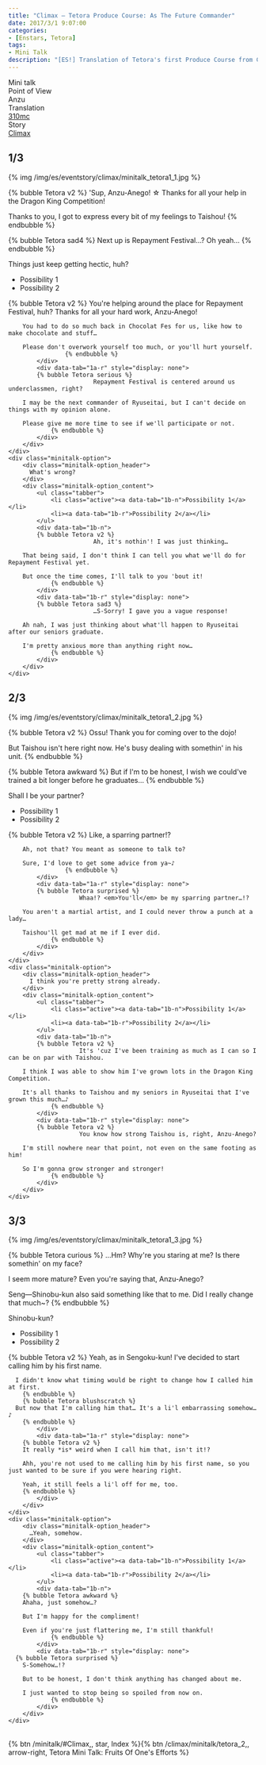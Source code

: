 ```yaml
---
title: "Climax – Tetora Produce Course: As The Future Commander"
date: 2017/3/1 9:07:00
categories:
- [Enstars, Tetora]
tags:
- Mini Talk
description: "[ES!] Translation of Tetora's first Produce Course from Climax. From Anzu's POV."
---
```

<div class="three-wrapper" style="--storyColor:#965e7d;--storyColor-rgb:150,94,125;--storyColor-h:326.8;--storyColor-s: 23%;--storyColor-l:47.8%;">
    <div class="info-area">
        <div class="info">
          <div class="info-item characters">
          <div class="label">
            Mini talk
          </div>
          <div class="value">
								<a href="/categories/Enstars/Tetora" character="Tetora"></a>
          </div>
          </div>
          <div class="info-item one">
          <div class="label">
            Point of View
          </div>
          <div class="value">
            Anzu
          </div>
          </div>
          <div class="info-item two">
          <div class="label">
            Translation
          </div>
          <div class="value">
            <a href="/about">310mc</a>
          </div>
          </div>
          <div class="info-item three">
          <div class="label">
             Story
          </div>
          <div class="value">
            <a href="/climax">Climax</a>
          </div>
          </div>
        </div>
    </div>
</div>

<!-- more -->


## <div mt="rare"></div> 1/3

{% img /img/es/eventstory/climax/minitalk_tetora1_1.jpg %}

{% bubble Tetora v2 %}
'Sup, Anzu-Anego! ☆ Thanks for all your help in the Dragon King Competition!

Thanks to you, I got to express every bit of my feelings to Taishou!
{% endbubble %}

{% bubble Tetora sad4 %}
Next up is Repayment Festival…? Oh yeah…
{% endbubble %}

<div class="minitalk" character="Anzu">
    <div class="minitalk-option">
        <div class="minitalk-option_header">
          Things just keep getting hectic, huh?
        </div>
        <div class="minitalk-option_content">
			<ul class="tabber">
				<li class="active"><a data-tab="1a-n">Possibility 1</a></li>
				<li><a data-tab="1a-r">Possibility 2</a></li>
			</ul>
			<div data-tab="1a-n">
          	{% bubble Tetora v2 %}
							You're helping around the place for Repayment Festival, huh? Thanks for all your hard work, Anzu-Anego!

        You had to do so much back in Chocolat Fes for us, like how to make chocolate and stuff…

        Please don't overwork yourself too much, or you'll hurt yourself.
					{% endbubble %}
			</div>
			<div data-tab="1a-r" style="display: none">
          	{% bubble Tetora serious %}
							Repayment Festival is centered around us underclassmen, right?

        I may be the next commander of Ryuseitai, but I can't decide on things with my opinion alone.

        Please give me more time to see if we'll participate or not.
				{% endbubble %}
			</div>
        </div>
    </div>
	<div class="minitalk-option">
        <div class="minitalk-option_header">
          What's wrong?
        </div>
        <div class="minitalk-option_content">
			<ul class="tabber">
				<li class="active"><a data-tab="1b-n">Possibility 1</a></li>
				<li><a data-tab="1b-r">Possibility 2</a></li>
			</ul>
			<div data-tab="1b-n">
          	{% bubble Tetora v2 %}
							Ah, it's nothin'! I was just thinking…

        That being said, I don't think I can tell you what we'll do for Repayment Festival yet.

        But once the time comes, I'll talk to you 'bout it!
				{% endbubble %}
			</div>
			<div data-tab="1b-r" style="display: none">
          	{% bubble Tetora sad3 %}
							…S-Sorry! I gave you a vague response!

        Ah nah, I was just thinking about what'll happen to Ryuseitai after our seniors graduate.

        I'm pretty anxious more than anything right now…
				{% endbubble %}
			</div>
        </div>
    </div>
</div>

## <div mt="rare"></div> 2/3

{% img /img/es/eventstory/climax/minitalk_tetora1_2.jpg %}

{% bubble Tetora v2 %}
Ossu! Thank you for coming over to the dojo!

But Taishou isn't here right now. He's busy dealing with somethin' in his unit.
{% endbubble %}

{% bubble Tetora awkward %}
But if I'm to be honest, I wish we could've trained a bit longer before he graduates…
{% endbubble %}

<div class="minitalk" character="Anzu">
    <div class="minitalk-option">
        <div class="minitalk-option_header">
          Shall I be your partner?
        </div>
        <div class="minitalk-option_content">
			<ul class="tabber">
				<li class="active"><a data-tab="1a-n">Possibility 1</a></li>
				<li><a data-tab="1a-r">Possibility 2</a></li>
			</ul>
			<div data-tab="1a-n">
          	{% bubble Tetora v2 %}
						Like, a sparring partner!?

        Ah, not that? You meant as someone to talk to?

        Sure, I'd love to get some advice from ya~♪
					{% endbubble %}
			</div>
			<div data-tab="1a-r" style="display: none">
          	{% bubble Tetora surprised %}
						Whaa!? <em>You'll</em> be my sparring partner…!?

        You aren't a martial artist, and I could never throw a punch at a lady…

        Taishou'll get mad at me if I ever did.
				{% endbubble %}
			</div>
        </div>
    </div>
	<div class="minitalk-option">
        <div class="minitalk-option_header">
          I think you're pretty strong already.
        </div>
        <div class="minitalk-option_content">
			<ul class="tabber">
				<li class="active"><a data-tab="1b-n">Possibility 1</a></li>
				<li><a data-tab="1b-r">Possibility 2</a></li>
			</ul>
			<div data-tab="1b-n">
          	{% bubble Tetora v2 %}
						It's 'cuz I've been training as much as I can so I can be on par with Taishou.

        I think I was able to show him I've grown lots in the Dragon King Competition.

        It's all thanks to Taishou and my seniors in Ryuseitai that I've grown this much…♪
				{% endbubble %}
			</div>
			<div data-tab="1b-r" style="display: none">
          	{% bubble Tetora v2 %}
						You know how strong Taishou is, right, Anzu-Anego?

        I'm still nowhere near that point, not even on the same footing as him!

        So I'm gonna grow stronger and stronger!
				{% endbubble %}
			</div>
        </div>
    </div>
</div>

## <div mt="rare"></div> 3/3

{% img /img/es/eventstory/climax/minitalk_tetora1_3.jpg %}

{% bubble Tetora curious %}
…Hm? Why're you staring at me? Is there somethin' on my face?

I seem more mature? Even you're saying that, Anzu-Anego?

Seng—Shinobu-kun also said something like that to me. Did I really change that much~?
{% endbubble %}

<div class="minitalk" character="Anzu">
    <div class="minitalk-option">
        <div class="minitalk-option_header">
          Shinobu-kun?
        </div>
        <div class="minitalk-option_content">
			<ul class="tabber">
				<li class="active"><a data-tab="1a-n">Possibility 1</a></li>
				<li><a data-tab="1a-r">Possibility 2</a></li>
			</ul>
			<div data-tab="1a-n">
        {% bubble Tetora v2 %}
      Yeah, as in Sengoku-kun! I've decided to start calling him by his first name.

      I didn't know what timing would be right to change how I called him at first.
        {% endbubble %}
        {% bubble Tetora blushscratch %}
      But now that I'm calling him that… It's a li'l embarrassing somehow…♪
        {% endbubble %}
			</div>
			<div data-tab="1a-r" style="display: none">
        {% bubble Tetora v2 %}
        It really *is* weird when I call him that, isn't it!?

        Ahh, you're not used to me calling him by his first name, so you just wanted to be sure if you were hearing right.

        Yeah, it still feels a li'l off for me, too.
        {% endbubble %}
			</div>
        </div>
    </div>
	<div class="minitalk-option">
        <div class="minitalk-option_header">
          …Yeah, somehow.
        </div>
        <div class="minitalk-option_content">
			<ul class="tabber">
				<li class="active"><a data-tab="1b-n">Possibility 1</a></li>
				<li><a data-tab="1b-r">Possibility 2</a></li>
			</ul>
			<div data-tab="1b-n">
        {% bubble Tetora awkward %}
        Ahaha, just somehow…?

        But I'm happy for the compliment!

        Even if you're just flattering me, I'm still thankful!
				{% endbubble %}
			</div>
			<div data-tab="1b-r" style="display: none">
      {% bubble Tetora surprised %}
        S-Somehow…!?

        But to be honest, I don't think anything has changed about me.

        I just wanted to stop being so spoiled from now on.
				{% endbubble %}
			</div>
        </div>
    </div>
</div>
<br>
<div toc>{% btn /minitalk/#Climax,, star, Index %}{% btn /climax/minitalk/tetora_2,, arrow-right, Tetora Mini Talk: Fruits Of One's Efforts %}</div>
